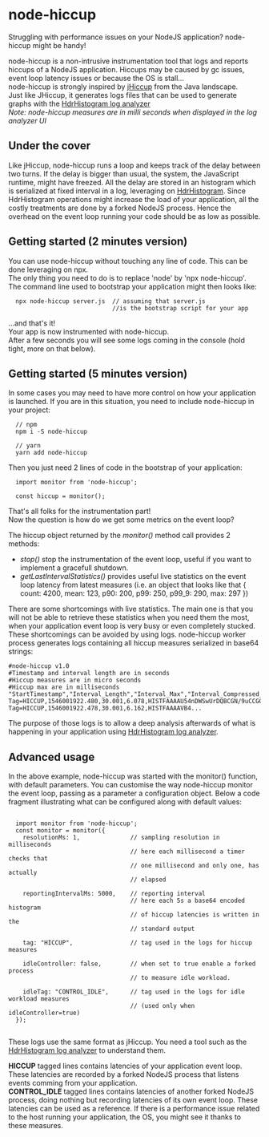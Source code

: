 # node-hiccup

Struggling with performance issues on your NodeJS application? node-hiccup might be handy!  

node-hiccup is a non-intrusive instrumentation tool that logs and reports hiccups of a NodeJS application. Hiccups may be caused by gc issues, event loop latency issues or because the OS is stall...  
node-hiccup is strongly inspired by [jHiccup](https://github.com/giltene/jHiccup) from the Java landscape.  
Just like JHiccup, it generates logs files that can be used to generate graphs with the [HdrHistogram log analyzer](https://hdrhistogram.github.io/HdrHistogramJSDemo/logparser.html)  
*Note: node-hiccup measures are in milli seconds when displayed in the log analyzer UI*

## Under the cover 
Like jHiccup, node-hiccup runs a loop and keeps track of the delay between two turns. If the delay is bigger than usual, the system, the JavaScript runtime, might have freezed. All the delay are stored in an histogram which is serialized at fixed interval in a log, leveraging on [HdrHistogram](https://github.com/HdrHistogram/HdrHistogramJS). Since HdrHistogram operations might increase the load of your application, all the costly treatments are done by a forked NodeJS process. Hence the overhead on the event loop running your code should be as low as possible. 

## Getting started (2 minutes version)

You can use node-hiccup without touching any line of code. This can be done leveraging on npx.  
The only thing you need to do is to replace 'node' by 'npx node-hiccup'.  
The command line used to bootstrap your application might then looks like:

```
  npx node-hiccup server.js  // assuming that server.js 
                             //is the bootstrap script for your app
```

...and that's it!  
Your app is now instrumented with node-hiccup.  
After a few seconds you will see some logs coming in the console (hold tight, more on that below).

## Getting started (5 minutes version)

In some cases you may need to have more control on how your application is launched. 
If you are in this situation, you need to include node-hiccup in your project:
```
  // npm
  npm i -S node-hiccup
  
  // yarn
  yarn add node-hiccup

```

Then you just need 2 lines of code in the bootstrap of your application:
```
  import monitor from 'node-hiccup';

  const hiccup = monitor();
```

That's all folks for the instrumentation part!  
Now the question is how do we get some metrics on the event loop?  

The hiccup object returned by the *monitor()* method call provides 2 methods:
- *stop()* stop the instrumentation of the event loop, useful if you want to implement a gracefull shutdown.
- *getLastIntervalStatistics()* provides useful live statistics on the event loop latency from latest measures (i.e. an object that looks like that { count: 4200, mean: 123, p90: 200, p99: 250, p99_9: 290, max: 297 })  

There are some shortcomings with live statistics. The main one is that you will not be able to retrieve these statistics when you need them the most, when your application event loop is very busy or even completely stucked.  
These shortcomings can be avoided by using logs. node-hiccup worker process generates logs containing all hiccup measures serialized in base64 strings:
```
#node-hiccup v1.0
#Timestamp and interval length are in seconds
#Hiccup measures are in micro seconds
#Hiccup max are in milliseconds
"StartTimestamp","Interval_Length","Interval_Max","Interval_Compressed_Histogram"
Tag=HICCUP,1546001922.480,30.001,6.078,HISTFAAAAU54nDWSwUrDQBCGN/9uCCGGEoqUUkMppZRSShEp4kGkeCiliBQR8SQePfoOvoGP6Nln0G8mmmWWnX9m/pn9N2cfn/0QlEIIGRZD92Vh/OPfv39S60pLFTqq0lDP2FqaAC10rZ4a7fSV6TvDf9E7WKNckYK+FFgVVuLWknuliLB1SZxzhRQsuwBpvNAqgOmV/y1yCoCByImeOVLLKuFdWnErnTLOKHXxoc41hy1qncaONFqlPbc4aJqM0fpU7COqajIu8W85LWhz1JbYVtYyp3KAF3UDY64xDKVWxDac+1RP7DI2cEtTH/JJr7qH2XIi4J0FSoADtpczFnBeYI/YrgOj3hjBb1eieoDwwUUOmjHNDHxjOp7Kp6rtYPqtGGxuChTJVAUeShVK9AADqFG32JT2Ax/EH6c2wcidpjU/ArVKFU/hDZgil4tZ6heLoCJz
Tag=HICCUP,1546001922.478,30.001,6.162,HISTFAAAAVB4...
```

The purpose of those logs is to allow a deep analysis afterwards of what is happening in your application using [HdrHistogram log analyzer](https://hdrhistogram.github.io/HdrHistogramJSDemo/logparser.html). 


## Advanced usage
In the above example, node-hiccup was started with the monitor() function, with default parameters. You can customise the way node-hiccup monitor the event loop, passing as a parameter a configuration object. Below a code fragment illustrating what can be configured along with default values:
```

  import monitor from 'node-hiccup';
  const monitor = monitor({
    resolutionMs: 1,              // sampling resolution in milliseconds
                                  // here each millisecond a timer checks that 
                                  // one millisecond and only one, has actually
                                  // elapsed
    
    reportingIntervalMs: 5000,    // reporting interval
                                  // here each 5s a base64 encoded histogram
                                  // of hiccup latencies is written in the
                                  // standard output
    
    tag: "HICCUP",                // tag used in the logs for hiccup measures
    
    idleController: false,        // when set to true enable a forked process 
                                  // to measure idle workload.
    
    idleTag: "CONTROL_IDLE",      // tag used in the logs for idle workload measures
                                  // (used only when idleController=true)
  });


```

These logs use the same format as jHiccup. You need a tool such as the [HdrHistogram log analyzer](https://hdrhistogram.github.io/HdrHistogramJSDemo/logparser.html) to understand them.
 


**HICCUP** tagged lines contains latencies of your application event loop. These latencies are recorded by a forked NodeJS process that listens events comming from your application.  
**CONTROL_IDLE** tagged lines contains latencies of another forked NodeJS process, doing nothing but recording latencies of its own event loop. These latencies can be used as a reference. If there is a performance issue related to the host running your application, the OS, you might see it thanks to these measures.

